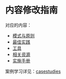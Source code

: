 # 内容修改指南

对应的内容：

- [模式与原则](pattern.md)
- [最佳实践](practise.md)
- [工具](tool.md)
- [相关资源](resources.md)
- [实施手册](manual.md)

案例学习详见：[casestudies](casestudies)
